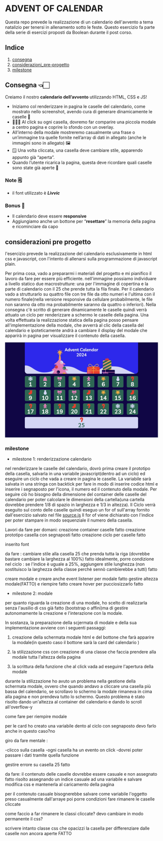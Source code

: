# ADVENT OF CALENDAR 
Questa repo prevede la realizzazione di un calendario dell'avvento a tema natalizio per tenersi in allenamento sotto le feste.
Questo esercizio fa parte della serie di esercizi proposti da Boolean durante il post corso.


## Indice
1. [consegna](#consegna)
2. [considerazioni_pre-progetto](#considerazioni-pre-progetto)
3. [milestone](#milestone)

## Consegna 👈🏻

Creiamo il nostro **calendario dell’avvento** utilizzando HTML, CSS  e JS!

- Iniziamo col renderizzare in pagina le caselle del calendario, come mostrato nello screenshot, avendo cura di generare dinamicamente le caselle 📅
- 🧑🏻‍💻 Al click su ogni casella, dovremo far comparire una piccola modale a centro pagina e coprire lo sfondo con un overlay.
- All’interno della modale mostreremo casualmente una frase o un’immagine tra quelle fornite nell’array di dati in allegato (anche le immagini sono in allegato) 🖼️
- 🪟 Una volta cliccata, una casella deve cambiare stile, apparendo appunto già “aperta”.
- Quando l’utente ricarica la pagina, questa deve ricordare quali caselle sono state già aperte 🎁

### Note 🗒️

- il font utilizzato è ***Livvic***

### Bonus 💫

- Il calendario deve essere **responsive**
- Aggiungiamo anche un bottone per “**resettare**” la memoria della pagina e ricominciare da capo


## considerazioni pre progetto 
l'esercizio prevede la realizzazione del calendario esclusivamente in html css e javascript, con l'intento di allenarsi sulla programmazione di javascript plain.

Per prima cosa, vado a prepararmi i materiali del progetto e mi pianifico il lavoro da fare per essere più efficiente.
nell'immagine possiamo individuare a livello statico due macrostrutture: una per l'immagine di copertina e la parte di calendario  con il 25 che prende tutta la fila finale.
Per il calendario vado a strutturarlo su quattro file con tre file da otto numeri e l'ultima con il numero finale(nella versione responsive da cellulare probabilmente, le file non saranno da otto ma probabilmente saranno da quattro o inferiori).
Nella consegna c'è scritto di generare dinamicamente le caselle quindi verrà attuato un ciclo per renderizzare a schermo le caselle della pagina. 
Una volta effettuata la realizzazione statica della pagina posso pensare all'implementazione della modale, che avverrà al clic della casella del calendario e ipoteticamente andrà a cambiare il display del modale che apparirà in pagina per visualizzare il contenuto della casella.   

![immagine](./mockup.webp)

### milestone 

- milestone 1: renderizzazione calendario 

nel renderizzare le caselle del calendario, dovrò prima creare il prototipo della casella, salvarla in una variabile javascript(dentro ad un ciclo) ed eseguire un ciclo che vada a creare in pagina le caselle.
La variabile sarà salvata in una stringa con backtick per fare in modo di inserire codice html e inserire i segnaposto per l'icona, il numero ed il contenuto della modale.
Per seguire ciò ho bisogno della dimensione del container delle caselle del calendario per poter calcolare le dimensioni della cartella(una cartella dovrebbe prendere 1/8 di spazio in larghezza e 1/3 in altezza).
Il Ciclo verrà eseguito sul conto delle caselle quindi eseguo un for of sull'array fornito dall'esercizio salvato nel file [source.js](./JS/source.js)
Il for of viene dichiarato con l'indice per poter stampare in modo sequenziale il numero della casella.

Lavori da fare per domani:
creazione container caselle fatto
creazione prototipo casella con segnaposti fatto
creazione ciclo per caselle fatto

inserito font 

da fare :
cambiare stile alla casella 25 che prenda tutta la riga (dovrebbe bastare cambiare la larghezza al 100%) fatto
idealmente, porre condizione nel ciclo : se l'indice è uguale a 25%, aggiungere stile lunghezza (non sostituisco la larghezza della classe perchè sennò cambierebbe a tutti) fatto

creare modale e creare anche event listener per modale fatto
gestire altezza modale(FATTO) e riempire   fatto
creare hover per pucciosizzarlo fatto 

- milestone 2: modale

per quanto riguarda la creazione di una modale, ho scelto di realizzarla senza l'ausilio di css già fatto (bootstrap o affini)ma di gestire autonomamente la creazione e l'interazione con la modale.

In sostanza, la preparazione della scjermata di modale e della sua implementazione avviene con i seguenti passaggi:

1) creazione della schermata modale html e del bottone che farà apparire la modale(in questo caso il bottone sarà la card del calendario )

2) la stilizzazione css con creazione di una classe che faccia prendere alla modale tutta l'altezza della pagina 

3) la scrittura della funzione che al click vada ad eseguire l'apertura della modale 

durante la stilizzazione ho avuto un problema nella gestione della schermata modale, ovvero che quando andavo a cliccare una casella più bassa del calendario, se scrollavo lo schermo 
la modale rimaneva in cima alla pagina e non prendeva tutto lo schermo.
Questo problema è stato risolto dando un'altezza al container del calendario e dando lo scroll all'overflow-y

<!-- BONUS PER L'ESERCIZIO: AL CLIC DELL'IMMAGINE DI COPERTINA FAR PARTIRE UN VIDEO DI ME CHE SUONO  -->

come fare per riempire modale

per le card ho creato una variabile dento al ciclo con segnaposto
devo farlo anche in questo caso?no 

giro da fare mentale :

-clicco sulla casella 
-ogni casella ha un evento on click
-dovrei poter passare i dati tramite quella funzione 

gestire errore su casella 25 fatto

da fare:
il contenuto delle caselle dovrebbe essere casuale e non assegnato fatto
risolto assegnando un indice casuale ad una variabile e 
salvare modifica css e mantenerla al caricamento della pagina 





per il contenuto casuale bisognerebbe salvare come variabile l'oggetto preso casualmente dall'arraye poi porre condizioni
fare rimanere le caselle cliccate 

come faccio a far rimanere le classi cliccate?
devo cambiare in modo permanente il css?

scrivere intanto classe css che opacizzi la casella per differenziare dalle caselle non ancora aperte FATTO





